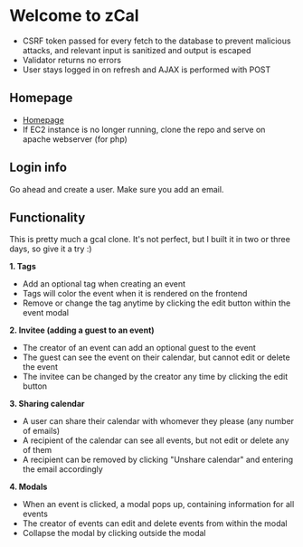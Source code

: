 # Welcome to zCal
- CSRF token passed for every fetch to the database to prevent malicious attacks, and relevant input is sanitized and output is escaped
- Validator returns no errors
- User stays logged in on refresh and AJAX is performed with POST

## Homepage

-  [Homepage](http://ec2-54-196-240-51.compute-1.amazonaws.com/~zachglabman/module5-group-m5-466464-486351/frontend.html)
- If EC2 instance is no longer running, clone the repo and serve on apache webserver (for php)

## Login info
Go ahead and create a user. Make sure you add an email.

## Functionality

This is pretty much a gcal clone. It's not perfect, but I built it in two or three days, so give it a try :)

**1. Tags**
- Add an optional tag when creating an event
- Tags will color the event when it is rendered on the frontend
- Remove or change the tag anytime by clicking the edit button within the event modal


**2. Invitee (adding a guest to an event)**
- The creator of an event can add an optional guest to the event
- The guest can see the event on their calendar, but cannot edit or delete the event
- The invitee can be changed by the creator any time by clicking the edit button


**3. Sharing calendar**
- A user can share their calendar with whomever they please (any number of emails)
- A recipient of the calendar can see all events, but not edit or delete any of them
- A recipient can be removed by clicking "Unshare calendar" and entering the email  accordingly


**4. Modals**
- When an event is clicked, a modal pops up, containing information for all events
- The creator of events can edit and delete events from within the modal
- Collapse the modal by clicking outside the modal
  

